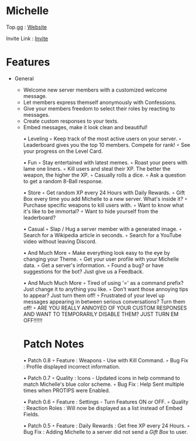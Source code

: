 # Michelle

Top.gg : [Website](https://top.gg/bot/840180379389263882 "Michelle")

Invite Link : [Invite](https://discordapp.com/oauth2/authorize?client_id=840180379389263882&scope=bot&permissions=4228906231 "Discord")

# Features

<ul>
<li>General</li>
<ul>
  <li>Welcome new server members with a customized welcome message.</li>
  <li>Let members express themself anonymously with Confessions.</li>
  <li>Give your members freedom to select their roles by reacting to messages.</li>
  <li>Create custom responses to your texts.</li>
  <li>Embed messages, make it look clean and beautiful!</li>

• Leveling
  ◦ Keep track of the most active users on your server.
  ◦ Leaderboard gives you the top 10 members. Compete for rank!
  ◦ See your progress on the Level Card.

• Fun
  ◦ Stay entertained with latest memes.
  ◦ Roast your peers with lame one liners.
  ◦ Kill users and steal their XP. The better the weapon, the higher the XP.
  ◦ Casually rolls a dice.
  ◦ Ask a question to get a random 8-Ball response.

• Store
  ◦ Get random XP every 24 Hours with Daily Rewards.
  ◦ Gift Box every time you add Michelle to a new server. What's inside it?
  ◦ Purchase specific weapons to kill users with.
  ◦ Want to know what it's like to be immortal?
  ◦ Want to hide yourself from the leaderboard?

• Casual
  ◦ Slap / Hug a server member with a generated image.
  ◦ Search for a Wikipedia article in seconds.
  ◦ Search for a YouTube video without leaving Discord.

• And Much More
  ◦ Make everything look easy to the eye by changing your Theme.
  ◦ Get your user profile with your Michelle data.
  ◦ Get a server's information.
  ◦ Found a bug? or have suggestions for the bot? Just give us a Feedback.

• And Much Much More
  ◦ Tired of using '=' as a command prefix? Just change it to anything you like.
  ◦ Don't want those annoying tips to appear? Just turn them off!
  ◦ Frustrated of your level up messages appearing in between serious conversations? Turn them off!
  ◦ ARE YOU REALLY ANNOYED OF YOUR CUSTOM RESPONSES AND WANT TO TEMPORARILY DISABLE THEM? JUST TURN EM OFF!!!!!!

# Patch Notes

• Patch 0.8
  ◦ Feature : Weapons - Use with Kill Command.
  ◦ Bug Fix : Profile displayed incorrect information.

• Patch 0.7
  ◦ Quality : Icons - Updated icons in help command to match Michelle's blue color scheme.
  ◦ Bug Fix : Help Sent multiple times when PROTIPS were Enabled.

• Patch 0.6
  ◦ Feature : Settings - Turn Features ON or OFF.
  ◦ Quality : Reaction Roles : Will now be displayed as a list instead of Embed Fields.

• Patch 0.5
  ◦ Feature : Daily Rewards : Get free XP every 24 Hours.
  ◦ Bug Fix : Adding Michelle to a server did not send a *Gift Box* to user.
